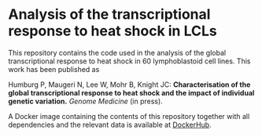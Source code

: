# Analysis of the transcriptional response to heat shock in LCLs
This repository contains the code used in the analysis of the global transcriptional response to heat shock in 60 lymphoblastoid cell lines. This work has been published as

Humburg P, Maugeri N, Lee W, Mohr B, Knight JC: **Characterisation of the global transcriptional response to heat shock and the impact of individual genetic variation.** *Genome Medicine* (in press).

A Docker image containing the contents of this repository together with all dependencies and the relevant data is available at [DockerHub](https://hub.docker.com/r/humburg/heatshock/).

